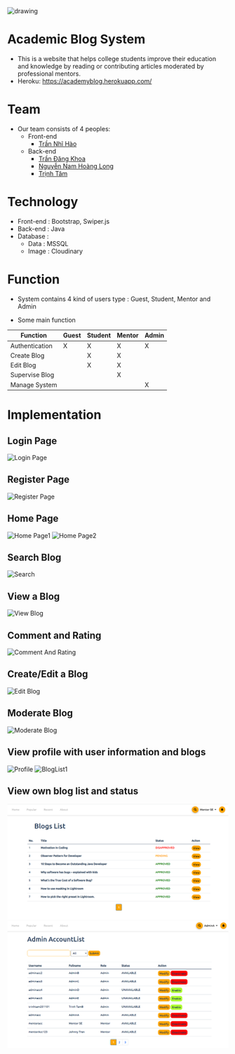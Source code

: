 <img src="web/UI/Icon/Ficon.png" alt="drawing" width="100" height="100"/>

# Academic Blog System

- This is a website that helps college students improve their education and knowledge by reading or contributing articles moderated by professional mentors.
- Heroku: https://academyblog.herokuapp.com/ 

# Team

- Our team consists of 4 peoples:
	- Front-end
		- [Trần Nhĩ Hào](https://github.com/CaptainNemoTNH)
	- Back-end
		- [Trần Đăng Khoa](https://github.com/Johnnymc2001)
		- [Nguyễn Nam Hoàng Long](https://github.com/MaruLd)
		- [Trịnh Tâm](https://github.com/GemBlue071001)

# Technology
- Front-end : Bootstrap, Swiper.js
- Back-end : Java
- Database :
	- Data : MSSQL
	- Image : Cloudinary


# Function
- System contains 4 kind of users type : Guest, Student, Mentor and Admin

- Some main function

| Function        | Guest | Student | Mentor | Admin |
| --------------- | ----- | ------- | ------ | ----- |
| Authentication  | X     | X       | X      | X     | 
| Create Blog     |       | X       | X      |       |
| Edit Blog       |       | X       | X      |       |
| Supervise Blog  |       |         | X      |       |
| Manage System   |       |         |        | X     |

# Implementation

## Login Page
![Login Page](readme-assets/login.png)
## Register Page
![Register Page](readme-assets/register.png)

## Home Page
![Home Page1](readme-assets/home1.png)
![Home Page2](readme-assets/home2.png)

## Search Blog
![Search](readme-assets/search.png)

## View a Blog
![View Blog](readme-assets/detail.png)

## Comment and Rating
![Comment And Rating](readme-assets/comment.png)

## Create/Edit a Blog
![Edit Blog](readme-assets/edit.png)

## Moderate Blog
![Moderate Blog](readme-assets/pendingedit.png)

## View profile with user information and blogs
![Profile](readme-assets/profile.png)
![BlogList1](readme-assets/list.png)

## View own blog list and status
![BlogList2](readme-assets/bloglist.PNG)
![Moderate List](readme-assets/image.png)


